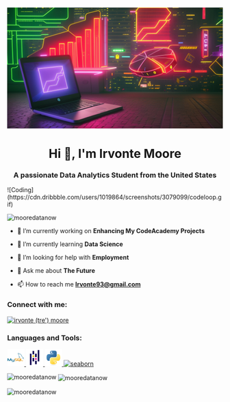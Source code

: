 ![MasterHead](https://github.com/MooreDataNow/Images/blob/main/Photoleap_17_09_2023_13_43_52_RBhlU.jpg)
<h1 align="center">Hi 👋, I'm Irvonte Moore</h1>
<h3 align="center">A passionate Data Analytics Student from the United States</h3>
![Coding](https://cdn.dribbble.com/users/1019864/screenshots/3079099/codeloop.gif)

<p align="left"> <img src="https://komarev.com/ghpvc/?username=mooredatanow&label=Profile%20views&color=0e75b6&style=flat" alt="mooredatanow" /> </p>

- 🔭 I’m currently working on **Enhancing My CodeAcademy Projects**

- 🌱 I’m currently learning **Data Science**

- 🤝 I’m looking for help with **Employment**

- 💬 Ask me about **The Future**

- 📫 How to reach me **Irvonte93@gmail.com**

<h3 align="left">Connect with me:</h3>
<p align="left">
<a href="https://linkedin.com/in/irvonte (tre') moore" target="blank"><img align="center" src="https://raw.githubusercontent.com/rahuldkjain/github-profile-readme-generator/master/src/images/icons/Social/linked-in-alt.svg" alt="irvonte (tre') moore" height="30" width="40" /></a>
</p>

<h3 align="left">Languages and Tools:</h3>
<p align="left"> <a href="https://www.mysql.com/" target="_blank" rel="noreferrer"> <img src="https://raw.githubusercontent.com/devicons/devicon/master/icons/mysql/mysql-original-wordmark.svg" alt="mysql" width="40" height="40"/> </a> <a href="https://pandas.pydata.org/" target="_blank" rel="noreferrer"> <img src="https://raw.githubusercontent.com/devicons/devicon/2ae2a900d2f041da66e950e4d48052658d850630/icons/pandas/pandas-original.svg" alt="pandas" width="40" height="40"/> </a> <a href="https://www.python.org" target="_blank" rel="noreferrer"> <img src="https://raw.githubusercontent.com/devicons/devicon/master/icons/python/python-original.svg" alt="python" width="40" height="40"/> </a> <a href="https://seaborn.pydata.org/" target="_blank" rel="noreferrer"> <img src="https://seaborn.pydata.org/_images/logo-mark-lightbg.svg" alt="seaborn" width="40" height="40"/> </a> </p>

<p><img align="left" src="https://github-readme-stats.vercel.app/api/top-langs?username=mooredatanow&show_icons=true&locale=en&layout=compact" alt="mooredatanow" /></p>

<p>&nbsp;<img align="center" src="https://github-readme-stats.vercel.app/api?username=mooredatanow&show_icons=true&locale=en" alt="mooredatanow" /></p>

<p><img align="center" src="https://github-readme-streak-stats.herokuapp.com/?user=mooredatanow&" alt="mooredatanow" /></p>
